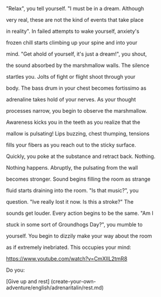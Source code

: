 "Relax", you tell yourself. "I must be in a dream. Although

very real, these are not the kind of events that take place

in reality". In failed attempts to wake yourself, anxiety's

frozen chill starts climbing up your spine and into your

mind. "Get ahold of yourself, it's just a dream!", you shout,

the sound absorbed by the marshmallow walls. The silence

startles you. Jolts of fight or flight shoot through your

body. The bass drum in your chest becomes fortissimo as

adrenaline takes hold of your nerves. As your thought

processes narrow, you begin to observe the marshmallow.

Awareness kicks you in the teeth as you realize that the

mallow is pulsating! Lips buzzing, chest thumping, tensions

fills your fibers as you reach out to the sticky surface.

Quickly, you poke at the substance and retract back. Nothing.

Nothing happens. Abruptly, the pulsating from the wall

becomes stronger. Sound begins filling the room as strange

fluid starts draining into the room. "Is that music?", you

question. "Ive really lost it now. Is this a stroke?" The

sounds get louder. Every action begins to be the same. "Am I

stuck in some sort of Groundhogs Day?", you mumble to

yourself. You begin to dizzily make your way about the room

as if extremely inebriated. This occupies your mind:

https://www.youtube.com/watch?v=CmXIIL2tmR8

Do you:

[Give up and rest] (create-your-own-adventure/english/adrenaritalin/rest.md)
